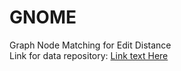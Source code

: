 # GNOME
Graph Node Matching for Edit Distance\
Link for data repository: [Link text Here](https://drive.google.com/drive/folders/1wiebwTGNJ3oNL1phEoL5TKk8b72gBJ0f?usp=sharing)
